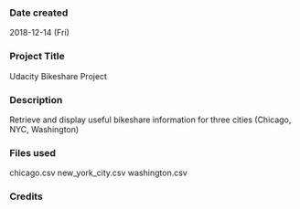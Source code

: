 ### Date created
2018-12-14 (Fri)

### Project Title
Udacity Bikeshare Project

### Description
Retrieve and display useful bikeshare information for three cities (Chicago, NYC, Washington)

### Files used
chicago.csv
new_york_city.csv
washington.csv

### Credits


